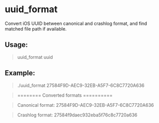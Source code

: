 # uuid_format
Convert iOS UUID between canonical and crashlog format, and find matched file path if available.

## Usage:

>uuid_format uuid

## Example:

>./uuid_format 27584F9D-AEC9-32EB-A5F7-6C8C7720A636 

>======== Converted formats ==========

>Canonical format: 27584F9D-AEC9-32EB-A5F7-6C8C7720A636

> Crashlog format: 27584f9daec932eba5f76c8c7720a636
